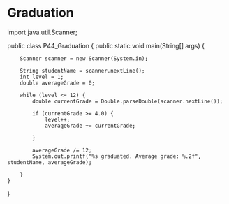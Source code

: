 # Graduation

import java.util.Scanner;

public class P44_Graduation {
    public static void main(String[] args) {

        Scanner scanner = new Scanner(System.in);

        String studentName = scanner.nextLine();
        int level = 1;
        double averageGrade = 0;

        while (level <= 12) {
            double currentGrade = Double.parseDouble(scanner.nextLine());

            if (currentGrade >= 4.0) {
                level++;
                averageGrade += currentGrade;

            }

            averageGrade /= 12;
            System.out.printf("%s graduated. Average grade: %.2f", studentName, averageGrade);

        }
    }
}
